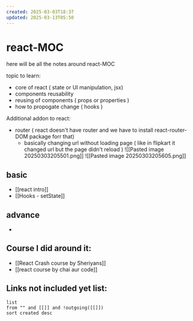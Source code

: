 ```yaml
---
created: 2025-03-03T18:37
updated: 2025-03-13T05:50
---
```


# react-MOC

here will be all the notes around react-MOC

topic to learn:
- core of react ( state or UI manipulation, jsx)
- components reusability
- reusing of components ( props or properties )
- how to propogate change ( hooks )

Additional addon to react:
- router ( react doesn't have router and we have to install react-router-DOM package forr that)
	- basically changing url without loading page ( like in flipkart it changed url but the page didn't reload )
![[Pasted image 20250303205501.png]]
![[Pasted image 20250303205605.png]]


## basic

- [[react intro]]
- [[Hooks - setState]]

## advance

- 


## Course I did around it:

- [[React Crash course by Sheriyans]]
- [[react course by chai aur code]]



## **Links not included yet list:**
```dataview
list
from "" and [[]] and !outgoing([[]])
sort created desc
```
